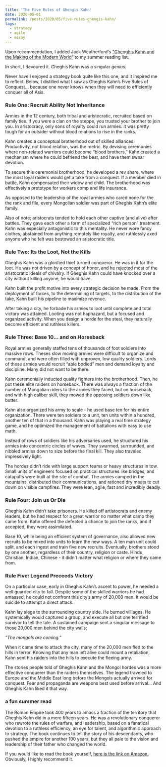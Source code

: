 ```yaml
---
title: 'The Five Rules of Ghengis Kahn'
date: 2020-05-01
permalink: /posts/2020/05/five-rules-ghengis-kahn/
tags:
  - strategy
  - agile
  - essay
---
```


Upon recommendation, I added Jack Weatherford's ["Ghenghis Kahn and the Making of the Modern World”](https://www.amazon.com/Genghis-Khan-Making-Modern-World/dp/0609809644/ref=sr_1_3?dchild=1&keywords=genghis+khan&qid=1625752944&sr=8-3) to my summer reading list.

In short, I devoured it. Gheghis Kahn was a singular *genius.*

Never have I enjoyed a strategy book quite like this one, and it inspired me to reflect. Below, I distilled what I saw as Gheghis Kahn’s Five Rules of Conquest… because one never knows when they will need to efficiently conquer all of Asia.

### Rule One: Recruit Ability Not Inheritance

Armies in the 12 century, both tribal and aristocratic, recruited based on family ties. If you were a clan on the steppe, you trusted your brother to join you. In aristocracy, only sons of royalty could run armies. It was pretty tough for an outsider without blood relations to rise in the ranks.

Kahn created a conceptual brotherhood out of skilled alliances. Productivity, not blood relation, was the metric. By devising ceremonies where non-related warriors could become “blood brothers,” Kahn created a mechanism where he could befriend the best, and have them swear devotion.

To secure this ceremonial brotherhood, he developed a rev share, where the most loyal raiders would get a take from a conquest. If a member died in battle, Kahn compensated their widow and child. The brotherhood was effectively a  prototype for workers comp and life insurance.

As opposed to the leadership of the royal armies who cared none for the the rank and file, every Mongolian soldier was part of Gheghis Kahn’s elite family.

Also of note; aristocrats tended to hold each other captive (and alive) after battles. They gave each other a form of specialized “rich person” treatment. Kahn was especially antagonistic to this mentality. He never wore fancy clothes, abstained from anything remotely like royalty, and ruthlessly axed anyone who he felt was bestowed an aristocratic title.

### Rule Two: Its the Loot, Not the Kills

Gheghis Kahn was a glorified thief turned conqueror. He was in it for the loot. He was not driven by a concept of honor, and he rejected most of the aristocratic ideals of chivalry. If Gheghis Kahn could have knocked over a city without killing anyone, he would have.

Kahn built the profit motive into every strategic decision he made. From the deployment of forces, to the determining of targets, to the distribution of the take, Kahn built his pipeline to maximize revenue.

After taking a city, he forbade his armies to loot until complete and total victory was attained. Looting was not haphazard, but a focused and organized activity. When you design a horde for the steal, they naturally become efficient and ruthless killers.

### Rule Three: Base 10... and on Horseback

Royal armies generally staffed tens of thousands of foot soldiers into massive rows. Theses slow moving armies were difficult to organize and command, and were often filled with unproven, low quality soldiers. Lords of these armies would recruit “able bodied” men and demand loyalty and discipline. Many did not want to be there.

Kahn ceremonially inducted quality fighters into the brotherhood. Then, he put these elite raiders on horseback. There was always a fraction of the number of Mongolian riders to the armies they faced, but on horseback, and with high caliber skill, they mowed the opposing soldiers down like butter.

Kahn also organized his army to scale - he used base ten for his entire organization. There were ten soldiers to a unit, ten units within a hundred, another ten of that in a thousand. Kahn was playing a real time strategy game, and he optimized the management of battalions with easy to use math.

Instead of rows of soldiers like his adversaries used, he structured his armies into concentric circles of waves. They swarmed, surrounded, and nibbled armies down to size before the final kill. They also traveled impressively light.

The hordes didn’t ride with large support teams or heavy structures in tow. Small units of engineers focused on practical structures like bridges, and catapults were built at the site of combat. The armies camped in the mountains, distributed their communications, and rationed dry meats to cut down on visible campfires. They were lean, agile, fast and incredibly deadly.


### Rule Four: Join us Or Die

Gheghis Kahn didn’t take prisoners. He killed off artistocrats and enemy leaders, but he had respect for a great warrior no matter what camp they came from. Kahn offered the defeated a chance to join the ranks, and if accepted, they were assimilated.

Base 10, while being an efficient system of governance, also allowed new recruits to be mixed into units to learn the new ways. A ten man unit could split, and each ingest and train five new recruits. Eventually, brothers stood by one another, regardless of their country, religion or caste. Hindu, Christian, Indian, Chinese - it didn't matter what religion or where they came from.


### Rule Five: Legend Preceeds Victory

On a particular case, early in Gheghis Kahn’s ascent to power, he needed a well guarded city to fall. Despite some of the skilled warriors he had amassed, he could not confront this city’s army of 20,000 men. It would be suicide to attempt a direct attack.

Kahn lay siege to the surrounding country side. He burned villiages. He systemically would captured a group, and execute all but one terrified survivor to tell the tale. A sustained campaign sent a singular message to those 20,000 men behind the city walls;

*”The mongols are coming.”*

When it came time to attack the city, many of the 20,000 men fled to the hills in terror. Knowing that any man left alive could mount a retaliation, Kahn sent his raiders into the hills to execute the fleeing army.

The stories people told of Gheghis Kahn and the Mongol hordes was a more effective conquerer than the raiders themselves. The legend traveled to Europe and the Middle East long before the Mongols actually arrived for conquest. Fear and propaganda are weapons best used before arrival… And Gheghis Kahn liked it that way.


### a fun summer read

The Roman Empire took 400 years to amass a fraction of the territory that Gheghis Kahn did in a mere fifteen years. He was a revolutionary conqueror who rewrote the rules of warfare, and leadership, based on a fanatical devotion to a ruthless efficiency, an eye for talent, and algorithmic approach to strategy. The book continues to tell the story of his descendants, who pushed the empire for another 100 years, but they all pale to the vision and leadership of their father who changed the world.

If you would like to read the book yourself, [here is the link on Amazon.](https://www.amazon.com/Genghis-Khan-Making-Modern-World/dp/0609809644/ref=sr_1_3?dchild=1&keywords=genghis+khan&qid=1625752944&sr=8-3) Obviously, I highly recommend it.
